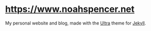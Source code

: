 
# https://www.noahspencer.net

My personal website and blog, made with the [Ultra](https://github.com/ronv/ultra) theme for [Jekyll](https://jekyllrb.com/).
